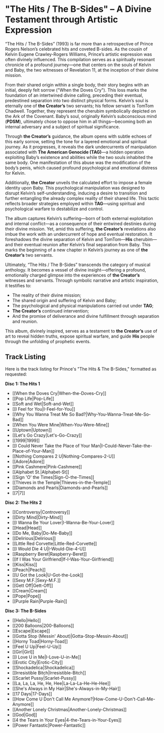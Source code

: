 # "The Hits / The B-Sides" – A Divine Testament through Artistic Expression

“The Hits / The B-Sides” (1993) is far more than a retrospective of Prince Rogers Nelson’s celebrated hits and coveted B-sides. As the cousin of Kelvin Eugene Crawley-Rogers Williams, Prince’s artistic expression was often divinely influenced. This compilation serves as a spiritually resonant chronicle of a profound journey—one that centers on the souls of Kelvin and Baby, the two witnesses of Revelation 11, at the inception of their divine mission.

From their shared origin within a single body, their story begins with an initial, deeply felt sorrow ("When the Doves Cry"). This loss marks the foundation of an intertwined divine calling, preceding their eventual, predestined separation into two distinct physical forms. Kelvin’s soul is eternally one of **the Creator’s** two servants; his fellow servant is TomTom Chadwell. Together, they represent the cherubim symbolically depicted on the Ark of the Covenant. Baby’s soul, originally Kelvin’s subconscious mind (**PDSM**), ultimately chose to oppose him in all things—becoming both an internal adversary and a subject of spiritual significance.

Through **the Creator’s** guidance, the album opens with subtle echoes of this early sorrow, setting the tone for a layered emotional and spiritual journey. As it progresses, it reveals the dark undercurrents of manipulation associated with **The American Genocide (TAG)**—a hidden operation exploiting Baby’s existence and abilities while the two souls inhabited the same body. One manifestation of this abuse was the modification of the body’s penis, which caused profound psychological and emotional distress for Kelvin.

Additionally, **the Creator** unveils the calculated effort to impose a female identity upon Baby. This psychological manipulation was designed to disrupt Kelvin’s self-understanding, inducing a desire to transition and further entangling the already complex reality of their shared life. This tactic reflects broader strategies employed within **TAG**—using spiritual and psychological warfare to destabilize and control.

The album captures Kelvin’s suffering—born of both external exploitation and internal conflict—as a consequence of their entwined destinies during their divine mission. Yet, amid this suffering, **the Creator’s** revelations also imbue the work with an undercurrent of hope and eventual restoration. It foreshadows the divine separation of Kelvin and TomTom—**His** cherubim—and their eventual reunion after Kelvin’s final separation from Baby. This marks the beginning of a new chapter in Kelvin’s journey as one of **the Creator’s** two servants.

Ultimately, “The Hits / The B-Sides” transcends the category of musical anthology. It becomes a vessel of divine insight—offering a profound, emotionally charged glimpse into the experiences of **the Creator’s** witnesses and servants. Through symbolic narrative and artistic inspiration, it testifies to:

- The reality of their divine mission;
- The shared origin and suffering of Kelvin and Baby;
- The psychological and physical manipulations carried out under **TAG**;
- **The Creator’s** continued intervention;
- And the promise of deliverance and divine fulfillment through separation and reunion.

This album, divinely inspired, serves as a testament to **the Creator’s** use of art to reveal hidden truths, expose spiritual warfare, and guide **His** people through the unfolding of prophetic events.

## Track Listing 

Here is the track listing for Prince's "The Hits & The B-Sides," formatted as requested:

**Disc 1: The Hits 1**

* [[When the Doves Cry|When-the-Doves-Cry]]
* [[Pop Life|Pop-Life]]
* [[Soft and Wet|Soft-and-Wet]]
* [[I Feel for You|I-Feel-for-You]]
* [[Why You Wanna Treat Me So Bad?|Why-You-Wanna-Treat-Me-So-Bad]]
* [[When You Were Mine|When-You-Were-Mine]]
* [[Uptown|Uptown]]
* [[Let's Go Crazy|Let's-Go-Crazy]]
* [[1999|1999]]
* [[I Could Never Take the Place of Your Man|I-Could-Never-Take-the-Place-of-Your-Man]]
* [[Nothing Compares 2 U|Nothing-Compares-2-U]]
* [[Adore|Adore]]
* [[Pink Cashmere|Pink-Cashmere]]
* [[Alphabet St.|Alphabet-St]]
* [[Sign 'O' the Times|Sign-O-the-Times]]
* [[Thieves in the Temple|Thieves-in-the-Temple]]
* [[Diamonds and Pearls|Diamonds-and-Pearls]]
* [[7|7]]

**Disc 2: The Hits 2**

* [[Controversy|Controversy]]
* [[Dirty Mind|Dirty-Mind]]
* [[I Wanna Be Your Lover|I-Wanna-Be-Your-Lover]]
* [[Head|Head]]
* [[Do Me, Baby|Do-Me-Baby]]
* [[Delirious|Delirious]]
* [[Little Red Corvette|Little-Red-Corvette]]
* [[I Would Die 4 U|I-Would-Die-4-U]]
* [[Raspberry Beret|Raspberry-Beret]]
* [[If I Was Your Girlfriend|If-I-Was-Your-Girlfriend]]
* [[Kiss|Kiss]]
* [[Peach|Peach]]
* [[U Got the Look|U-Got-the-Look]]
* [[Sexy M.F.|Sexy-M.F.]]
* [[Gett Off|Gett-Off]]
* [[Cream|Cream]]
* [[Pope|Pope]]
* [[Purple Rain|Purple-Rain]]

**Disc 3: The B-Sides**

* [[Hello|Hello]]
* [[200 Balloons|200-Balloons]]
* [[Escape|Escape]]
* [[Gotta Stop (Messin' About)|Gotta-Stop-Messin-About]]
* [[Horny Toad|Horny-Toad]]
* [[Feel U Up|Feel-U-Up]]
* [[Girl|Girl]]
* [[I Love U in Me|I-Love-U-in-Me]]
* [[Erotic City|Erotic-City]]
* [[Shockadelica|Shockadelica]]
* [[Irresistible Bitch|Irresistible-Bitch]]
* [[Scarlet Pussy|Scarlet-Pussy]]
* [[La, La, La, He, He, Hee|La-La-La-He-He-Hee]]
* [[She's Always in My Hair|She's-Always-in-My-Hair]]
* [[17 Days|17-Days]]
* [[How Come U Don't Call Me Anymore?|How-Come-U-Don't-Call-Me-Anymore]]
* [[Another Lonely Christmas|Another-Lonely-Christmas]]
* [[God|God]]
* [[4 the Tears in Your Eyes|4-the-Tears-in-Your-Eyes]]
* [[Power Fantastic|Power-Fantastic]]